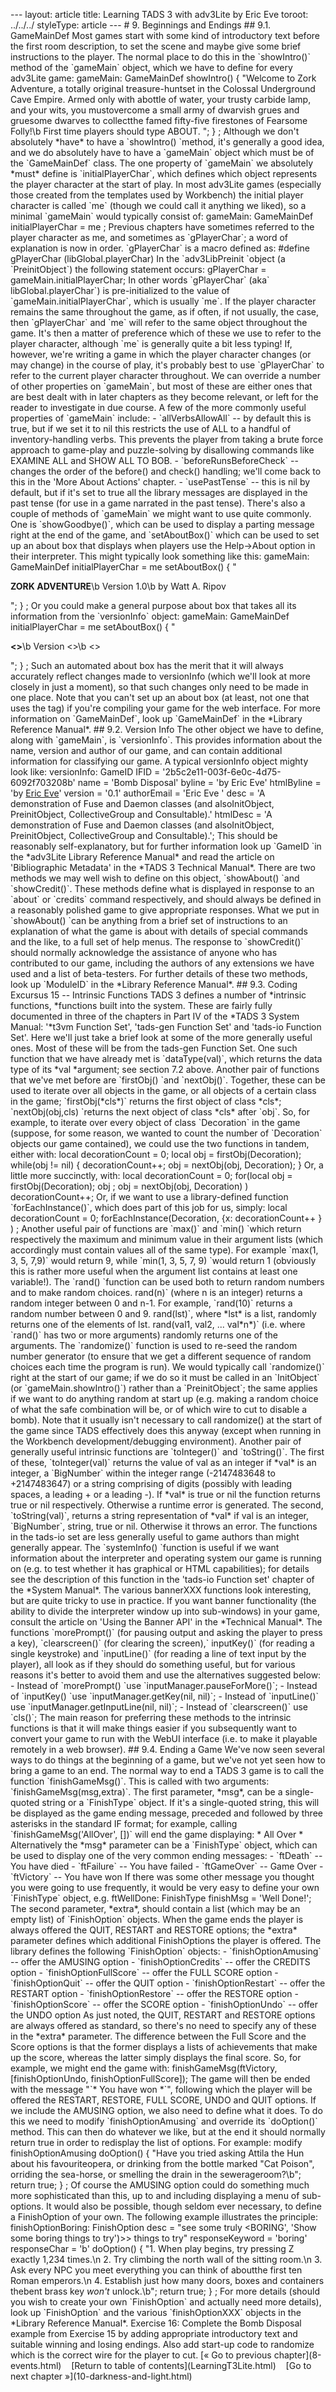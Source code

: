\-\-- layout: article title: Learning TADS 3 with adv3Lite by Eric Eve
toroot: ../../../ styleType: article \-\-- \# 9. Beginnings and Endings
\## 9.1. GameMainDef Most games start with some kind of introductory
text before the first room description, to set the scene and maybe give
some brief instructions to the player. The normal place to do this in
the \`showIntro()\` method of the \`gameMain\` object, which we have to
define for every adv3Lite game: gameMain: GameMainDef showIntro() {
\"Welcome to Zork Adventure, a totally original treasure-huntset in the
Colossal Underground Cave Empire. Armed only with abottle of water, your
trusty carbide lamp, and your wits, you mustovercome a small army of
dwarvish grues and gruesome dwarves to collectthe famed fifty-five
firestones of Fearsome Folly!\\b First time players should type ABOUT.
\"; } ; Although we don\'t absolutely \*have\* to have a \`showIntro()
\`method, it\'s generally a good idea, and we do absolutely have to have
a \`gameMain\` object which must be of the \`GameMainDef\` class. The
one property of \`gameMain\` we absolutely \*must\* define is
\`initialPlayerChar\`, which defines which object represents the player
character at the start of play. In most adv3Lite games (especially those
created from the templates used by Workbench) the initial player
character is called \`me\` (though we could call it anything we liked),
so a minimal \`gameMain\` would typically consist of: gameMain:
GameMainDef initialPlayerChar = me ; Previous chapters have sometimes
referred to the player character as me, and sometimes as
\`gPlayerChar\`; a word of explanation is now in order. \`gPlayerChar\`
is a macro defined as: #define gPlayerChar (libGlobal.playerChar) In the
\`adv3LibPreinit \`object (a \`PreinitObject\`) the following statement
occurs: gPlayerChar = gameMain.initialPlayerChar; In other words
\`gPlayerChar\` (aka\` libGlobal.playerChar\`) is pre-initialized to the
value of \`gameMain.initialPlayerChar\`, which is usually \`me\`. If the
player character remains the same throughout the game, as if often, if
not usually, the case, then \`gPlayerChar\` and \`me\` will refer to the
same object throughout the game. It\'s then a matter of preference which
of these we use to refer to the player character, although \`me\` is
generally quite a bit less typing! If, however, we\'re writing a game in
which the player character changes (or may change) in the course of
play, it\'s probably best to use \`gPlayerChar\` to refer to the current
player character throughout. We can override a number of other
properties on \`gameMain\`, but most of these are either ones that are
best dealt with in later chapters as they become relevant, or left for
the reader to investigate in due course. A few of the more commonly
useful properties of \`gameMain\` include: - \`allVerbsAllowAll\` \-- by
default this is true, but if we set it to nil this restricts the use of
ALL to a handful of inventory-handling verbs. This prevents the player
from taking a brute force approach to game-play and puzzle-solving by
disallowing commands like EXAMINE ALL and SHOW ALL TO BOB. -
\`beforeRunsBeforeCheck\` \-- changes the order of the before() and
check() handling; we\'ll come back to this in the \'More About Actions\'
chapter. - \`usePastTense\` \-- this is nil by default, but if it\'s set
to true all the library messages are displayed in the past tense (for
use in a game narrated in the past tense). There\'s also a couple of
methods of \`gameMain\` we might want to use quite commonly. One is
\`showGoodbye()\`, which can be used to display a parting message right
at the end of the game, and \`setAboutBox()\` which can be used to set
up an about box that displays when players use the Help-\>About option
in their interpreter. This might typically look something like this:
gameMain: GameMainDef initialPlayerChar = me setAboutBox() { \"

**ZORK ADVENTURE**\\b Version 1.0\\b by Watt A. Ripov

\"; } ; Or you could make a general purpose about box that takes all its
information from the \`versionInfo\` object: gameMain: GameMainDef
initialPlayerChar = me setAboutBox() { \"

**\<\>**\\b Version \<\>\\b \<\>

\"; } ; Such an automated about box has the merit that it will always
accurately reflect changes made to versionInfo (which we\'ll look at
more closely in just a moment), so that such changes only need to be
made in one place. Note that you can\'t set up an about box (at least,
not one that uses the tag) if you\'re compiling your game for the web
interface. For more information on \`GameMainDef\`, look up
\`GameMainDef\` in the \*Library Reference Manual\*. \## 9.2. Version
Info The other object we have to define, along with \`gameMain\`, is
\`versionInfo\`. This provides information about the name, version and
author of our game, and can contain additional information for
classifying our game. A typical versionInfo object mighty look like:
versionInfo: GameID IFID = \'2b5c2e11-003f-6e0c-4d75-6092f703208b\' name
= \'Bomb Disposal\' byline = \'by Eric Eve\' htmlByline = \'by [Eric
Eve](mailto:eric.eve@whatsit.org)\' version = \'0.1\' authorEmail =
\'Eric Eve \' desc = \'A demonstration of Fuse and Daemon classes (and
alsoInitObject, PreinitObject, CollectiveGroup and Consultable).\'
htmlDesc = \'A demonstration of Fuse and Daemon classes (and
alsoInitObject, PreinitObject, CollectiveGroup and Consultable).\'; This
should be reasonably self-explanatory, but for further information look
up \`GameID \`in the \*adv3Lite Library Reference Manual\* and read the
article on \'Bibliographic Metadata\' in the \*TADS 3 Technical
Manual\*. There are two methods we may well wish to define on this
object, \`showAbout() \`and \`showCredit()\`. These methods define what
is displayed in response to an \`about\` or \`credits\` command
respectively, and should always be defined in a reasonably polished game
to give appropriate responses. What we put in \`showAbout() \`can be
anything from a brief set of instructions to an explanation of what the
game is about with details of special commands and the like, to a full
set of help menus. The response to \`showCredit()\` should normally
acknowledge the assistance of anyone who has contributed to our game,
including the authors of any extensions we have used and a list of
beta-testers. For further details of these two methods, look up
\`ModuleID\` in the \*Library Reference Manual\*. \## 9.3. Coding
Excursus 15 \-- Intrinsic Functions TADS 3 defines a number of
\*intrinsic functions, \*functions built into the system. These are
fairly fully documented in three of the chapters in Part IV of the
\*TADS 3 System Manual: \'\*t3vm Function Set\', \'tads-gen Function
Set\' and \'tads-io Function Set\'. Here we\'ll just take a brief look
at some of the more generally useful ones. Most of these will be from
the tads-gen Function Set. One such function that we have already met is
\`dataType(val)\`, which returns the data type of its \*val \*argument;
see section 7.2 above. Another pair of functions that we\'ve met before
are \`firstObj() \`and \`nextObj()\`. Together, these can be used to
iterate over all objects in the game, or all objects of a certain class
in the game; \`firstObj(\*cls\*)\` returns the first object of class
\*cls\*; \`nextObj(obj,cls) \`returns the next object of class \*cls\*
after \`obj\`. So, for example, to iterate over every object of class
\`Decoration\` in the game (suppose, for some reason, we wanted to count
the number of \`Decoration\` objects our game contained), we could use
the two functions in tandem, either with: local decorationCount = 0;
local obj = firstObj(Decoration); while(obj != nil) { decorationCount++;
obj = nextObj(obj, Decoration); } Or, a little more succinctly, with:
local decorationCount = 0; for(local obj = firstObj(Decoration); obj ;
obj = nextObj(obj, Decoration) ) decorationCount++; Or, if we want to
use a library-defined function \`forEachInstance()\`, which does part of
this job for us, simply: local decorationCount = 0;
forEachInstance(Decoration, {x: decorationCount++ } ) ; Another useful
pair of functions are \`max()\` and \`min() \`which return respectively
the maximum and minimum value in their argument lists (which accordingly
must contain values all of the same type). For example \`max(1, 3, 5,
7,9)\` would return 9, while \`min(1, 3, 5, 7, 9) \`would return 1
(obviously this is rather more useful when the argument list contains at
least one variable!). The \`rand() \`function can be used both to return
random numbers and to make random choices. rand(n)\` (where n is an
integer) returns a random integer between 0 and n-1. For example,
\`rand(10)\` returns a random number between 0 and 9. rand(lst)\`, where
\*lst\* is a list, randomly returns one of the elements of lst.
rand(val1, val2, \... val\*n\*)\` (i.e. where \`rand()\` has two or more
arguments) randomly returns one of the arguments. The \`randomize()\`
function is used to re-seed the random number generator (to ensure that
we get a different sequence of random choices each time the program is
run). We would typically call \`randomize()\` right at the start of our
game; if we do so it must be called in an \`InitObject\` (or
\`gameMain.showIntro()\`) rather than a \`PreinitObject\`; the same
applies if we want to do anything random at start up (e.g. making a
random choice of what the safe combination will be, or of which wire to
cut to disable a bomb). Note that it usually isn\'t necessary to call
randomize() at the start of the game since TADS effectively does this
anyway (except when running in the Workbench development/debugging
environment). Another pair of generally useful intrinsic functions are
\`toInteger()\` and \`toString()\`. The first of these,
\`toInteger(val)\` returns the value of val as an integer if \*val\* is
an integer, a \`BigNumber\` within the integer range (-2147483648 to
+2147483647) or a string comprising of digits (possibly with leading
spaces, a leading + or a leading -). If \*val\* is true or nil the
function returns true or nil respectively. Otherwise a runtime error is
generated. The second, \`toString(val)\`, returns a string
representation of \*val\* if val is an integer, \`BigNumber\`, string,
true or nil. Otherwise it throws an error. The functions in the tads-io
set are less generally useful to game authors than might generally
appear. The \`systemInfo() \`function is useful if we want information
about the interpreter and operating system our game is running on (e.g.
to test whether it has graphical or HTML capabilities); for details see
the description of this function in the \'tads-io Function set\' chapter
of the \*System Manual\*. The various bannerXXX functions look
interesting, but are quite tricky to use in practice. If you want banner
functionality (the ability to divide the interpreter window up into
sub-windows) in your game, consult the article on \'Using the Banner
API\' in the \*Technical Manual\*. The functions \`morePrompt()\` (for
pausing output and asking the player to press a key), \`clearscreen()\`
(for clearing the screen),\` inputKey()\` (for reading a single
keystroke) and \`inputLine()\` (for reading a line of text input by the
player), all look as if they should do something useful, but for various
reasons it\'s better to avoid them and use the alternatives suggested
below: - Instead of \`morePrompt() \`use
\`inputManager.pauseForMore()\`; - Instead of \`inputKey() \`use
\`inputManager.getKey(nil, nil)\`; - Instead of \`inputLine()\` use
\`inputManager.getInputLine(nil, nil)\`; - Instead of \`clearscreen()\`
use \`cls()\`; The main reason for preferring these methods to the
intrinsic functions is that it will make things easier if you
subsequently want to convert your game to run with the WebUI interface
(i.e. to make it playable remotely in a web browser). \## 9.4. Ending a
Game We\'ve now seen several ways to do things at the beginning of a
game, but we\'ve not yet seen how to bring a game to an end. The normal
way to end a TADS 3 game is to call the function \`finishGameMsg()\`.
This is called with two arguments: \`finishGameMsg(msg,extra)\`. The
first parameter, \*msg\*, can be a single-quoted string or a
\`FinishType\` object. If it\'s a single-quoted string, this will be
displayed as the game ending message, preceded and followed by three
asterisks in the standard IF format; for example, calling
\`finishGameMsg(\'AllOver\', \[\])\` will end the game displaying: \*
All Over \* Alternatively the \*msg\* parameter can be a \`FinishType\`
object, which can be used to display one of the very common ending
messages: - \`ftDeath\` \-- You have died - \`ftFailure\` \-- You have
failed - \`ftGameOver\` \-- Game Over - \`ftVictory\` \-- You have won
If there was some other message you thought you were going to use
frequently, it would be very easy to define your own \`FinishType\`
object, e.g. ftWellDone: FinishType finishMsg = \'Well Done!\'; The
second parameter, \*extra\*, should contain a list (which may be an
empty list) of \`FinishOption\` objects. When the game ends the player
is always offered the QUIT, RESTART and RESTORE options; the \*extra\*
parameter defines which additional FinishOptions the player is offered.
The library defines the following \`FinishOption\` objects: -
\`finishOptionAmusing\` \-- offer the AMUSING option -
\`finishOptionCredits\` \-- offer the CREDITS option -
\`finishOptionFullScore\` \-- offer the FULL SCORE option -
\`finishOptionQuit\` \-- offer the QUIT option - \`finishOptionRestart\`
\-- offer the RESTART option - \`finishOptionRestore\` \-- offer the
RESTORE option - \`finishOptionScore\` \-- offer the SCORE option -
\`finishOptionUndo\` \-- offer the UNDO option As just noted, the QUIT,
RESTART and RESTORE options are always offered as standard, so there\'s
no need to specify any of these in the \*extra\* parameter. The
difference between the Full Score and the Score options is that the
former displays a lists of achievements that make up the score, whereas
the latter simply displays the final score. So, for example, we might
end the game with: finishGameMsg(ftVictory, \[finishOptionUndo,
finishOptionFullScore\]); The game will then be ended with the message
\"\`\* You have won \*\`\", following which the player will be offered
the RESTART, RESTORE, FULL SCORE, UNDO and QUIT options. If we include
the AMUSING option, we also need to define what it does. To do this we
need to modify \`finishOptionAmusing\` and override its \`doOption()\`
method. This can then do whatever we like, but at the end it should
normally return true in order to redisplay the list of options. For
example: modify finishOptionAmusing doOption() { \"Have you tried asking
Attila the Hun about his favouriteopera, or drinking from the bottle
marked "Cat Poison", orriding the sea-horse, or smelling the drain in
the sewerageroom?\\b\"; return true; } ; Of course the AMUSING option
could do something much more sophisticated than this, up to and
including displaying a menu of sub-options. It would also be possible,
though seldom ever necessary, to define a FinishOption of your own. The
following example illustrates the principle: finishOptionBoring:
FinishOption desc = \"see some truly \<BORING\', \'Show some boring
things to try\')\>\> things to try\" responseKeyword = \'boring\'
responseChar = \'b\' doOption() { \"1. When play begins, try pressing Z
exactly 1,234 times.\\n 2. Try climbing the north wall of the sitting
room.\\n 3. Ask every NPC you meet everything you can think of aboutthe
first ten Roman emperors.\\n 4. Establish just how many doors, boxes and
containers thebent brass key *won\'t* unlock.\\b\"; return true; } ; For
more details (should you wish to create your own \`FinishOption\` and
actually need more details), look up \`FinishOption\` and the various
\`finishOptionXXX\` objects in the \*Library Reference Manual\*.
Exercise 16: Complete the Bomb Disposal example from Exercise 15 by
adding appropriate introductory text and suitable winning and losing
endings. Also add start-up code to randomize which is the correct wire
for the player to cut. \[« Go to previous
chapter\](8-events.html)    \[Return to table of
contents\](LearningT3Lite.html)    \[Go to next chapter
»\](10-darkness-and-light.html)
